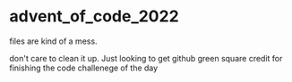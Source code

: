 # advent_of_code_2022

files are kind of a mess.

don't care to clean it up. Just looking to get github green square credit for finishing the code challenege of the day
